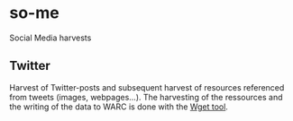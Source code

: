 # so-me
Social Media harvests


## Twitter

Harvest of Twitter-posts and subsequent harvest of resources referenced from tweets (images, webpages...).
The harvesting of the ressources and the writing of the data to WARC is done with the [Wget tool](https://www.gnu.org/software/wget/).
